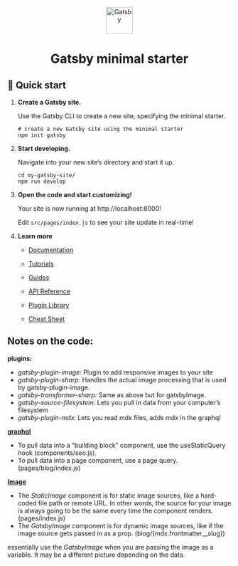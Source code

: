 <p align="center">
  <a href="https://www.gatsbyjs.com/?utm_source=starter&utm_medium=readme&utm_campaign=minimal-starter">
    <img alt="Gatsby" src="https://www.gatsbyjs.com/Gatsby-Monogram.svg" width="60" />
  </a>
</p>
<h1 align="center">
  Gatsby minimal starter
</h1>

## 🚀 Quick start

1.  **Create a Gatsby site.**

    Use the Gatsby CLI to create a new site, specifying the minimal starter.

    ```shell
    # create a new Gatsby site using the minimal starter
    npm init gatsby
    ```

2.  **Start developing.**

    Navigate into your new site’s directory and start it up.

    ```shell
    cd my-gatsby-site/
    npm run develop
    ```

3.  **Open the code and start customizing!**

    Your site is now running at http://localhost:8000!

    Edit `src/pages/index.js` to see your site update in real-time!

4.  **Learn more**

    - [Documentation](https://www.gatsbyjs.com/docs/?utm_source=starter&utm_medium=readme&utm_campaign=minimal-starter)

    - [Tutorials](https://www.gatsbyjs.com/tutorial/?utm_source=starter&utm_medium=readme&utm_campaign=minimal-starter)

    - [Guides](https://www.gatsbyjs.com/tutorial/?utm_source=starter&utm_medium=readme&utm_campaign=minimal-starter)

    - [API Reference](https://www.gatsbyjs.com/docs/api-reference/?utm_source=starter&utm_medium=readme&utm_campaign=minimal-starter)

    - [Plugin Library](https://www.gatsbyjs.com/plugins?utm_source=starter&utm_medium=readme&utm_campaign=minimal-starter)

    - [Cheat Sheet](https://www.gatsbyjs.com/docs/cheat-sheet/?utm_source=starter&utm_medium=readme&utm_campaign=minimal-starter)

## Notes on the code:

**plugins:**

- *gatsby-plugin-image:*  Plugin to add responsive images to your site
- *gatsby-plugin-sharp:*  Handles the actual image processing that is used by gatsby-plugin-image.
- *gatsby-transformer-sharp:* Same as above but for gatsbyImage.
- *gatsby-source-filesystem:*  Lets you pull in data from your computer’s filesystem
- *gatsby-plugin-mdx:* Lets you read mdx files, adds mdx in the graphql

[**graphql**](https://www.gatsbyjs.com/docs/tutorial/part-4/)

- To pull data into a “building block” component, use the useStaticQuery hook (components/seo.js).
- To pull data into a page component, use a page query. (pages/blog/index.js)

[**Image**](https://www.gatsbyjs.com/docs/tutorial/part-7/#whats-the-difference-between-gatsbyimage-and-staticimage)

- The *StaticImage* component is for static image sources, like a hard-coded file path or remote URL. In other words, the source for your image is always going to be the same every time the component renders. (pages/index.js)
- The *GatsbyImage* component is for dynamic image sources, like if the image source gets passed in as a prop. (blog/{mdx.frontmatter__slug})

essentially use the *GatsbyImage* when you are passing the image as a variable. It may be a different picture depending on the data.